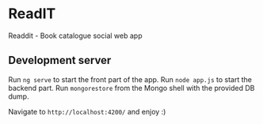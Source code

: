 # ReadIT
Readdit - Book catalogue social web app

## Development server

Run `ng serve` to start the front part of the app.
Run `node app.js` to start the backend part.
Run `mongorestore` from the Mongo shell with the provided DB dump.

Navigate to `http://localhost:4200/` and enjoy :)

